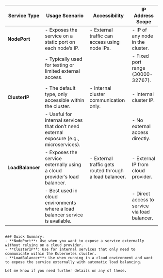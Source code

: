 | Service Type  | Usage Scenario                                                                                  | Accessibility                                 | IP Address Scope                             |
|---------------|-------------------------------------------------------------------------------------------------|-----------------------------------------------|---------------------------------------------|
| **NodePort**  | - Exposes the service on a static port on each node’s IP.                                        | - External traffic can access using node IPs. | - IP of any node in the cluster.            |
|               | - Typically used for testing or limited external access.                                         |                                               | - Fixed port range (30000-32767).           |
| **ClusterIP** | - The default type, only accessible within the cluster.                                          | - Internal cluster communication only.        | - Internal cluster IP.                      |
|               | - Useful for internal services that don’t need external exposure (e.g., microservices).          |                                               | - No external access directly.              |
| **LoadBalancer**| - Exposes the service externally using a cloud provider’s load balancer.                       | - External traffic gets routed through a load balancer. | - External IP from cloud provider.     |
|               | - Best used in cloud environments where a load balancer service is available.                    |                                               | - Direct access to service via load balancer.|
```

### Quick Summary:
- **NodePort**: Use when you want to expose a service externally without relying on a cloud provider.
- **ClusterIP**: Use for internal services that only need to communicate within the Kubernetes cluster.
- **LoadBalancer**: Use when running in a cloud environment and want to expose the service externally with automatic load balancing.

Let me know if you need further details on any of these.
